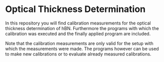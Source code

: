 # Optical Thickness Determination
In this repository you will find calibration measurements for the optical thickness determination of hBN. Furthermore the programs with which the calibration was executed and the finally applied program are included. 

Note that the calibration measurements are only valid for the setup with which the measurements were made. The programs however can be used to make new calibrations or to evaluate already measured calibrations.
